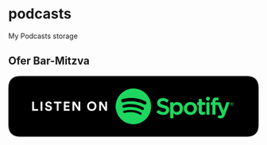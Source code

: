 # podcasts
My Podcasts storage

## Ofer Bar-Mitzva
[![On Spotify](spotify-podcast-badge-blk-grn-330x80.svg)](https://open.spotify.com/show/3BmyLsQpueMmfWIv4epSVJ)
